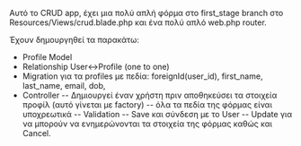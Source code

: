 
Αυτό το CRUD app, έχει μια πολύ απλή φόρμα στο first_stage branch στο Resources/Views/crud.blade.php και ένα πολύ απλό web.php router.

Έχουν δημουργηθεί τα παρακάτω:
- Profile Model
- Relationship User<->Profile (one to one)
- Migration για τα profiles με πεδία: foreignId(user_id), first_name, last_name, email, dob,
- Controller
-- Δημιουργεί έναν χρήστη πριν αποθηκεύσει τα στοιχεία προφίλ (αυτό γίνεται με factory)
-- όλα τα πεδία της φόρμας είναι υποχρεωτικά
-- Validation
-- Save και σύνδεση με το User
-- Update για να μπορούν να ενημερώνονται τα στοιχεία της φόρμας καθώς και Cancel.

